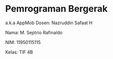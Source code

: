 # Pemrograman Bergerak
a.k.a AppMob
Dosen: Nazruddin Safaat H

Nama: M. Septrio Rafinaldo

NIM: 11950115115

Kelas: TIF 4B
